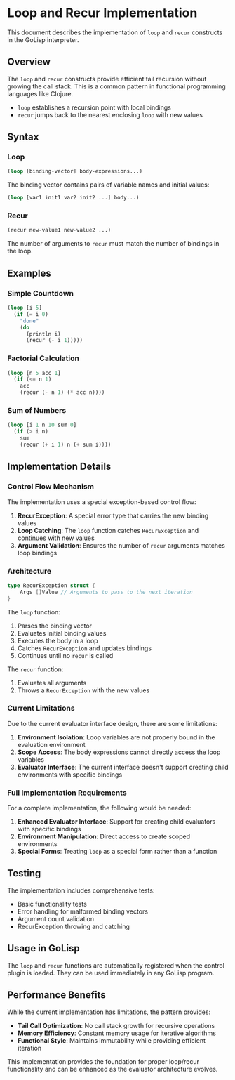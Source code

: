 # Loop and Recur Implementation

This document describes the implementation of `loop` and `recur` constructs in the GoLisp interpreter.

## Overview

The `loop` and `recur` constructs provide efficient tail recursion without growing the call stack. This is a common pattern in functional programming languages like Clojure.

- `loop` establishes a recursion point with local bindings
- `recur` jumps back to the nearest enclosing `loop` with new values

## Syntax

### Loop
```lisp
(loop [binding-vector] body-expressions...)
```

The binding vector contains pairs of variable names and initial values:
```lisp
(loop [var1 init1 var2 init2 ...] body...)
```

### Recur
```lisp
(recur new-value1 new-value2 ...)
```

The number of arguments to `recur` must match the number of bindings in the loop.

## Examples

### Simple Countdown
```lisp
(loop [i 5]
  (if (= i 0)
    "done"
    (do
      (println i)
      (recur (- i 1)))))
```

### Factorial Calculation
```lisp
(loop [n 5 acc 1]
  (if (<= n 1)
    acc
    (recur (- n 1) (* acc n))))
```

### Sum of Numbers
```lisp
(loop [i 1 n 10 sum 0]
  (if (> i n)
    sum
    (recur (+ i 1) n (+ sum i))))
```

## Implementation Details

### Control Flow Mechanism

The implementation uses a special exception-based control flow:

1. **RecurException**: A special error type that carries the new binding values
2. **Loop Catching**: The `loop` function catches `RecurException` and continues with new values
3. **Argument Validation**: Ensures the number of `recur` arguments matches loop bindings

### Architecture

```go
type RecurException struct {
    Args []Value // Arguments to pass to the next iteration
}
```

The `loop` function:
1. Parses the binding vector
2. Evaluates initial binding values
3. Executes the body in a loop
4. Catches `RecurException` and updates bindings
5. Continues until no `recur` is called

The `recur` function:
1. Evaluates all arguments
2. Throws a `RecurException` with the new values

### Current Limitations

Due to the current evaluator interface design, there are some limitations:

1. **Environment Isolation**: Loop variables are not properly bound in the evaluation environment
2. **Scope Access**: The body expressions cannot directly access the loop variables
3. **Evaluator Interface**: The current interface doesn't support creating child environments with specific bindings

### Full Implementation Requirements

For a complete implementation, the following would be needed:

1. **Enhanced Evaluator Interface**: Support for creating child evaluators with specific bindings
2. **Environment Manipulation**: Direct access to create scoped environments
3. **Special Forms**: Treating `loop` as a special form rather than a function

## Testing

The implementation includes comprehensive tests:

- Basic functionality tests
- Error handling for malformed binding vectors
- Argument count validation
- RecurException throwing and catching

## Usage in GoLisp

The `loop` and `recur` functions are automatically registered when the control plugin is loaded. They can be used immediately in any GoLisp program.

## Performance Benefits

While the current implementation has limitations, the pattern provides:

- **Tail Call Optimization**: No call stack growth for recursive operations
- **Memory Efficiency**: Constant memory usage for iterative algorithms
- **Functional Style**: Maintains immutability while providing efficient iteration

This implementation provides the foundation for proper loop/recur functionality and can be enhanced as the evaluator architecture evolves.
